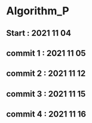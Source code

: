 # Algorithm_P
## Start : 2021 11 04
## commit 1 : 2021 11 05
## commit 2 : 2021 11 12
## commit 3 : 2021 11 15
## commit 4 : 2021 11 16
